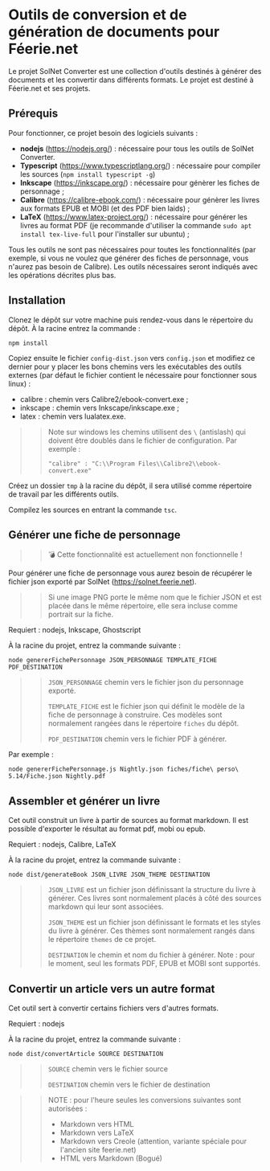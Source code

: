 # Outils de conversion et de génération de documents pour Féerie.net

Le projet SolNet Converter est une collection d'outils destinés à générer des documents et les convertir dans différents formats. Le projet est destiné à Féerie.net et ses projets.

## Prérequis
Pour fonctionner, ce projet besoin des logiciels suivants :
* **nodejs** (https://nodejs.org/) : nécessaire pour tous les outils de SolNet Converter.
* **Typescript** (https://www.typescriptlang.org/) : nécessaire pour compiler les sources (`npm install typescript -g`)
* **Inkscape** (https://inkscape.org/) : nécessaire pour génèrer les fiches de personnage ;
* **Calibre** (https://calibre-ebook.com/) : nécessaire pour génèrer les livres aux formats EPUB et MOBI (et des PDF bien laids) ;
* **LaTeX** (https://www.latex-project.org/) : nécessaire pour générer les livres au format PDF (je recommande d'utiliser la commande `sudo apt install tex-live-full` pour l'installer sur ubuntu) ;

Tous les outils ne sont pas nécessaires pour toutes les fonctionnalités (par exemple, si vous ne voulez que générer des fiches de personnage, vous n'aurez pas besoin de Calibre). Les outils nécessaires seront indiqués avec les opérations décrites plus bas.

## Installation
Clonez le dépôt sur votre machine puis rendez-vous dans le répertoire du dépôt. À la racine entrez la commande :

`npm install`

Copiez ensuite le fichier `config-dist.json` vers `config.json` et modifiez ce dernier pour y placer les bons chemins vers les exécutables des outils externes (par défaut le fichier contient le nécessaire pour fonctionner sous linux) :
* calibre : chemin vers Calibre2/ebook-convert.exe ;
* inkscape : chemin vers Inkscape/inkscape.exe ;
* latex : chemin vers lualatex.exe.

>> Note sur windows les chemins utilisent des `\` (antislash) qui doivent être doublés dans le fichier de configuration. Par exemple :
>>
>> `"calibre" : "C:\\Program Files\\Calibre2\\ebook-convert.exe"`

Créez un dossier `tmp` à la racine du dépôt, il sera utilisé comme répertoire de travail par les différents outils.

Compilez les sources en entrant la commande `tsc`.

## Générer une fiche de personnage

>> 💣 Cette fonctionnalité est actuellement non fonctionnelle !

Pour générer une fiche de personnage vous aurez besoin de récupérer le fichier json exporté par SolNet (https://solnet.feerie.net).

>> Si une image PNG porte le même nom que le fichier JSON et est placée dans le même répertoire, elle sera incluse comme portrait sur la fiche.

Requiert : nodejs, Inkscape, Ghostscript

À la racine du projet, entrez la commande suivante :

`node genererFichePersonnage JSON_PERSONNAGE TEMPLATE_FICHE PDF_DESTINATION`

>> `JSON_PERSONNAGE` chemin vers le fichier json du personnage exporté.
>>
>> `TEMPLATE_FICHE` est le fichier json qui définit le modèle de la fiche de personnage à construire. Ces modèles sont normalement rangées dans le répertoire `fiches` du dépôt.
>>
>> `PDF_DESTINATION` chemin vers le fichier PDF à générer.

Par exemple : 

`node genererFichePersonnage.js Nightly.json fiches/fiche\ perso\ 5.14/Fiche.json Nightly.pdf`


## Assembler et générer un livre

Cet outil construit un livre à partir de sources au format markdown. Il est possible d'exporter le résultat au format pdf, mobi ou epub.

Requiert : nodejs, Calibre, LaTeX

À la racine du projet, entrez la commande suivante :

`node dist/generateBook JSON_LIVRE JSON_THEME DESTINATION`

>> `JSON_LIVRE` est un fichier json définissant la structure du livre à générer. Ces livres sont normalement placés à côté des sources markdown qui leur sont associées.
>>
>> `JSON_THEME` est un fichier json définissant le formats et les styles du livre à générer. Ces thèmes sont normalement rangés dans le répertoire `themes` de ce projet.
>>
>> `DESTINATION` le chemin et nom du fichier à générer. Note : pour le moment, seul les formats PDF, EPUB et MOBI sont supportés.


## Convertir un article vers un autre format

Cet outil sert à convertir certains fichiers vers d'autres formats.

Requiert : nodejs

À la racine du projet, entrez la commande suivante :

`node dist/convertArticle SOURCE DESTINATION`

>> `SOURCE` chemin vers le fichier source
>>
>> `DESTINATION` chemin vers le fichier de destination

>> NOTE : pour l'heure seules les conversions suivantes sont autorisées :
>> * Markdown vers HTML
>> * Markdown vers LaTeX
>> * Markdown vers Creole (attention, variante spéciale pour l'ancien site feerie.net)
>> * HTML vers Markdown (Bogué)
